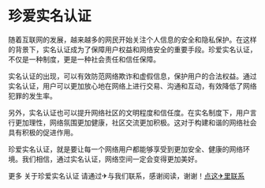 # 珍爱实名认证

随着互联网的发展，越来越多的网民开始关注个人信息的安全和隐私保护。在这样的背景下，实名认证成为了保障用户权益和网络安全的重要手段。珍爱实名认证，不仅是一种制度，更是一种社会责任和信任保障。

实名认证的出现，可以有效防范网络欺诈和虚假信息，保护用户的合法权益。通过实名认证，用户可以更加放心地在网络上进行交易、沟通和互动，有效降低了网络犯罪的发生率。

另外，实名认证也可以提升网络社区的文明程度和信任度。在实名制度下，用户言行更加理性，网络氛围更加健康，社区交流更加积极。这对于构建和谐的网络社会具有积极的促进作用。

珍爱实名认证，就是要让每一个网络用户都能够享受到更加安全、健康的网络环境。我们相信，通过实名认证，网络空间一定会变得更加美好。

更多 关于珍爱实名认证 请通过✈与我们联系，感谢阅读，谢谢！[点这✈里联系](https://c.k02.cc)